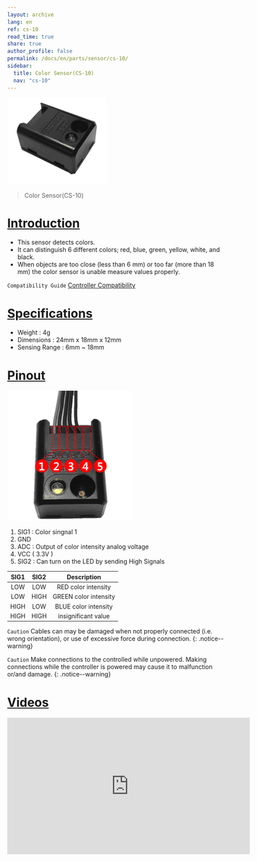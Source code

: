 ```yaml
---
layout: archive
lang: en
ref: cs-10
read_time: true
share: true
author_profile: false
permalink: /docs/en/parts/sensor/cs-10/
sidebar:
  title: Color Sensor(CS-10)
  nav: "cs-10"
---
```


![](/assets/images/parts/sensors/cs-10_product.png)

> Color Sensor(CS-10)

# [Introduction](#introduction)

- This sensor detects colors.
- It can distinguish 6 different colors; red, blue, green, yellow, white, and black.
- When objects are too close (less than 6 mm) or too far (more than 18 mm) the color sensor is unable measure values properly.

`Compatibility Guide` [Controller Compatibility]

# [Specifications](#specifications)

- Weight : 4g
- Dimensions : 24mm x 18mm x 12mm
- Sensing Range : 6mm ~ 18mm

# [Pinout](#pinout)

![](/assets/images/parts/sensors/cs-10_pinout.png)

1. SIG1 : Color singnal 1
2. GND
3. ADC : Output of color intensity analog voltage
4. VCC ( 3.3V )
5. SIG2 : Can turn on the LED by sending High Signals
 
|SIG1|SIG2|Description|
|:---:|:---:|:---:|
|LOW|LOW|RED color intensity|
|LOW|HIGH|GREEN color intensity|
|HIGH|LOW|BLUE color intensity|
|HIGH|HIGH|insignificant value|

`Caution` Cables can may be damaged when not properly connected (i.e. wrong orientation), or use of excessive force during connection.
{: .notice--warning}

`Caution` Make connections to the controlled while unpowered. Making connections while the controller is powered may cause it to malfunction or/and damage.
{: .notice--warning}

# [Videos](#videos)

<iframe width="560" height="315" src="https://www.youtube.com/embed/8XRVIbXkpzw" frameborder="0" allowfullscreen></iframe>

[Controller Compatibility]: /docs/en/parts/controller/controller_compatibility/
